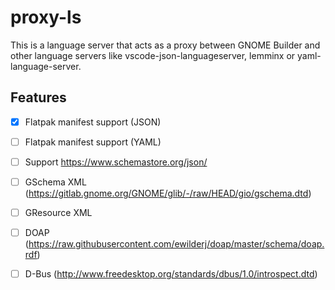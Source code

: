 # proxy-ls
This is a language server that acts as a proxy between GNOME Builder and other language servers like vscode-json-languageserver, lemminx or
yaml-language-server.

## Features
- [x] Flatpak manifest support (JSON)
- [ ] Flatpak manifest support (YAML)
- [ ] Support https://www.schemastore.org/json/
- [ ] GSchema XML (https://gitlab.gnome.org/GNOME/glib/-/raw/HEAD/gio/gschema.dtd)
- [ ] GResource XML
- [ ] DOAP (https://raw.githubusercontent.com/ewilderj/doap/master/schema/doap.rdf)
- [ ] D-Bus (http://www.freedesktop.org/standards/dbus/1.0/introspect.dtd)

